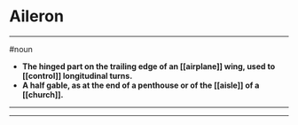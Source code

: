 # Aileron
---
#noun
- **The hinged part on the trailing edge of an [[airplane]] wing, used to [[control]] longitudinal turns.**
- **A half gable, as at the end of a penthouse or of the [[aisle]] of a [[church]].**
---
---
